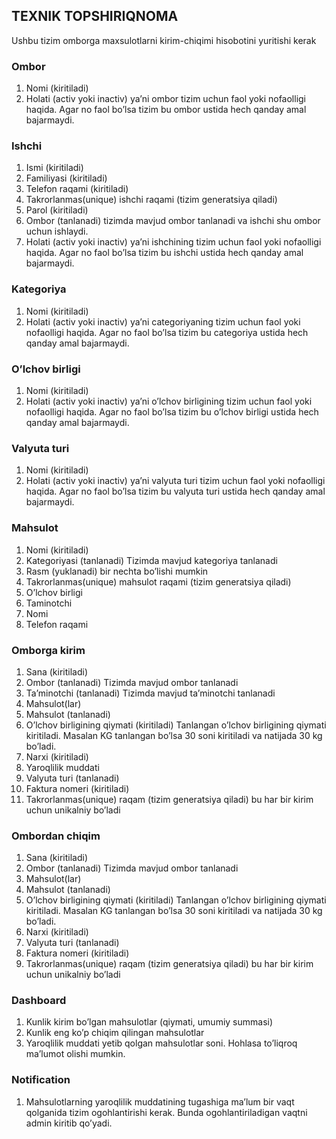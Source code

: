 ## TEXNIK TOPSHIRIQNOMA

Ushbu tizim omborga maxsulotlarni kirim-chiqimi hisobotini yuritishi kerak

### Ombor
1. Nomi (kiritiladi)
2. Holati (activ yoki inactiv) ya’ni ombor tizim uchun faol yoki nofaolligi haqida. Agar no faol bo’lsa tizim bu ombor ustida hech qanday amal bajarmaydi.

### Ishchi
1. Ismi (kiritiladi)
2. Familiyasi (kiritiladi)
3. Telefon raqami (kiritiladi)
4. Takrorlanmas(unique) ishchi raqami (tizim generatsiya qiladi)
5. Parol (kiritiladi)
6. Ombor (tanlanadi) tizimda mavjud ombor tanlanadi va ishchi shu ombor uchun ishlaydi.
7. Holati (activ yoki inactiv) ya’ni ishchining tizim uchun faol yoki nofaolligi haqida. Agar no faol bo’lsa tizim bu ishchi ustida hech qanday amal bajarmaydi.

### Kategoriya
1. Nomi (kiritiladi)
2. Holati (activ yoki inactiv) ya’ni categoriyaning tizim uchun faol yoki nofaolligi haqida. Agar no faol bo’lsa tizim bu categoriya ustida hech qanday amal bajarmaydi.


### O’lchov birligi
1. Nomi (kiritiladi)
2. Holati (activ yoki inactiv) ya’ni o’lchov birligining tizim uchun faol yoki nofaolligi haqida. Agar no faol bo’lsa tizim bu o’lchov birligi ustida hech qanday amal bajarmaydi.

### Valyuta turi
1. Nomi (kiritiladi)
2. Holati (activ yoki inactiv) ya’ni valyuta turi tizim uchun faol yoki nofaolligi haqida. Agar no faol bo’lsa tizim bu valyuta turi ustida hech qanday amal bajarmaydi.

### Mahsulot
1. Nomi (kiritiladi)
2. Kategoriyasi (tanlanadi) Tizimda mavjud kategoriya tanlanadi
3. Rasm (yuklanadi) bir nechta bo’lishi mumkin
4. Takrorlanmas(unique) mahsulot raqami (tizim generatsiya qiladi)
5. O’lchov birligi
6. Taminotchi
7. Nomi
8. Telefon raqami

### Omborga kirim 
1. Sana (kiritiladi) 
2. Ombor (tanlanadi) Tizimda mavjud ombor tanlanadi
3. Ta’minotchi (tanlanadi) Tizimda mavjud ta’minotchi tanlanadi
4. Mahsulot(lar)
5. Mahsulot (tanlanadi)
6. O’lchov birligining qiymati (kiritiladi) Tanlangan o’lchov birligining qiymati kiritiladi. Masalan KG tanlangan bo’lsa 30 soni kiritiladi va natijada 30 kg bo’ladi.
7. Narxi (kiritiladi)
8. Yaroqlilik muddati
9. Valyuta turi (tanlanadi)
10. Faktura nomeri (kiritiladi)
11. Takrorlanmas(unique) raqam (tizim generatsiya qiladi) bu har bir kirim uchun unikalniy bo’ladi

### Ombordan chiqim 
1. Sana (kiritiladi) 
2. Ombor (tanlanadi) Tizimda mavjud ombor tanlanadi
3. Mahsulot(lar)
4. Mahsulot (tanlanadi)
5. O’lchov birligining qiymati (kiritiladi) Tanlangan o’lchov birligining qiymati kiritiladi. Masalan KG tanlangan bo’lsa 30 soni kiritiladi va natijada 30 kg bo’ladi.
6. Narxi (kiritiladi)
7. Valyuta turi (tanlanadi)
8. Faktura nomeri (kiritiladi)
9. Takrorlanmas(unique) raqam (tizim generatsiya qiladi) bu har bir kirim uchun unikalniy bo’ladi

### Dashboard
1. Kunlik kirim bo’lgan mahsulotlar (qiymati, umumiy summasi)
2. Kunlik eng ko’p chiqim qilingan mahsulotlar
3. Yaroqlilik muddati yetib qolgan mahsulotlar soni. Hohlasa to’liqroq ma’lumot olishi mumkin.

### Notification
1. Mahsulotlarning yaroqlilik muddatining tugashiga ma’lum bir vaqt qolganida tizim ogohlantirishi kerak. Bunda ogohlantiriladigan vaqtni admin kiritib qo’yadi.
